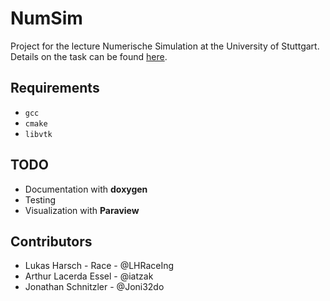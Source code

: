 # NumSim
Project for the lecture Numerische Simulation at the University of Stuttgart. Details on the task can be found [here](https://numsim-exercises.readthedocs.io/en/latest/index.html).

## Requirements
* `gcc`
* `cmake`
* `libvtk`


## TODO
* Documentation with **doxygen**
* Testing
* Visualization with **Paraview**


## Contributors

* Lukas Harsch - Race - @LHRaceIng
* Arthur Lacerda Essel - @iatzak
* Jonathan Schnitzler - @Joni32do
